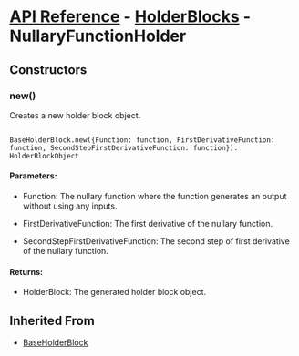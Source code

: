 # [API Reference](../../API.md) - [HolderBlocks](../HolderBlocks.md) - NullaryFunctionHolder

## Constructors

### new()

Creates a new holder block object.

```

BaseHolderBlock.new({Function: function, FirstDerivativeFunction: function, SecondStepFirstDerivativeFunction: function}): HolderBlockObject

```

#### Parameters:

* Function: The nullary function where the function generates an output without using any inputs.

* FirstDerivativeFunction: The first derivative of the nullary function.

* SecondStepFirstDerivativeFunction: The second step of first derivative of the nullary function.

#### Returns:

* HolderBlock: The generated holder block object.

## Inherited From

* [BaseHolderBlock](BaseHolderBlock.md)
